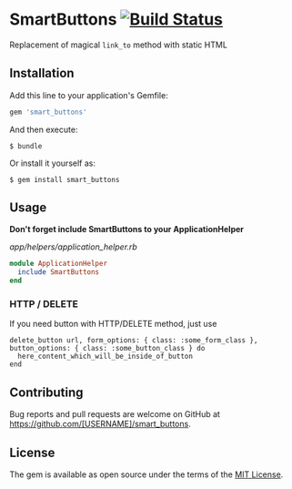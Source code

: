 # SmartButtons [![Build Status](https://github.com/kalashnikovisme/smart_buttons/workflows/Ruby/badge.svg)](https://github.com/kalashnikovisme/smart_buttons/actions)

Replacement of magical `link_to` method with static HTML

## Installation

Add this line to your application's Gemfile:

```ruby
gem 'smart_buttons'
```

And then execute:

    $ bundle

Or install it yourself as:

    $ gem install smart_buttons

## Usage

**Don't forget include SmartButtons to your ApplicationHelper**

*app/helpers/application_helper.rb*
```ruby
module ApplicationHelper
  include SmartButtons
end
```

### HTTP / DELETE

If you need button with HTTP/DELETE method, just use

```
delete_button url, form_options: { class: :some_form_class }, button_options: { class: :some_button_class } do
  here_content_which_will_be_inside_of_button
end
```

## Contributing

Bug reports and pull requests are welcome on GitHub at https://github.com/[USERNAME]/smart_buttons.

## License

The gem is available as open source under the terms of the [MIT License](https://opensource.org/licenses/MIT).
